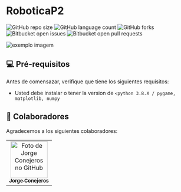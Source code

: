 # RoboticaP2

<!---Esses são exemplos. Veja https://shields.io para outras pessoas ou para personalizar este conjunto de escudos. Você pode querer incluir dependências, status do projeto e informações de licença aqui--->

![GitHub repo size](https://img.shields.io/github/repo-size/iuricode/README-template?style=for-the-badge)
![GitHub language count](https://img.shields.io/github/languages/count/iuricode/README-template?style=for-the-badge)
![GitHub forks](https://img.shields.io/github/forks/iuricode/README-template?style=for-the-badge)
![Bitbucket open issues](https://img.shields.io/bitbucket/issues/iuricode/README-template?style=for-the-badge)
![Bitbucket open pull requests](https://img.shields.io/bitbucket/pr-raw/iuricode/README-template?style=for-the-badge)

<img src="https://p4.wallpaperbetter.com/wallpaper/339/382/535/movie-the-iron-giant-robot-wallpaper-preview.jpg" alt="exemplo imagem">

## 💻 Pré-requisitos

Antes de comensazar, verifique que tiene los siguientes requisitos:
<!---Estes são apenas requisitos de exemplo. Adicionar, duplicar ou remover conforme necessário--->
* Usted debe instalar o tener la version de `<python 3.8.X / pygame, matplotlib, numpy`


## 🤝 Colaboradores

Agradecemos a los siguientes colaboradores:

<table>
  <tr>
    <td align="center">
      <a href="#">
        <img src="https://avatars.githubusercontent.com/u/53881989?v=4" width="100px;" alt="Foto de Jorge Conejeros no GitHub"/><br>
        <sub>
          <b>Jorge Conejeros</b>
        </sub>
      </a>
    </td>
  </tr>
</table>

